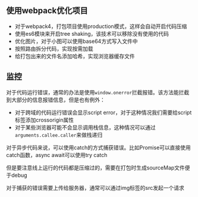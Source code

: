 ## 使用webpack优化项目

* 对于webpack4，打包项目使用production模式，这样会自动开启代码压缩
* 使用es6模块来开启tree shaking，该技术可以移除没有使用的代码
* 优化图片，对于小图可以使用base64方式写入文件中
* 按照路由拆分代码，实现按需加载
* 给打包出来的文件名添加哈希，实现浏览器缓存文件

## 监控

对于代码运行错误，通常的办法是使用`window.onerror`拦截报错。该方法能拦截到大部分的信息报错信息，但是也有例外：

* 对于跨域的代码运行错误会显示script error，对于这种情况我们需要给script标签添加crossorigin属性
* 对于某些浏览器可能不会显示调用栈信息，这种情况可以通过`arguments.callee.caller`来做栈递归

对于异步代码来说，可以使用catch的方式捕获错误。比如Promise可以直接使用catch函数，async await可以使用try catch

但是要注意线上运行的代码都是压缩过的，需要在打包时生成sourceMap文件便于debug

对于捕获的错误需要上传给服务器，通常可以通过img标签的src发起一个请求

